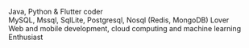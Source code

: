 <!-- 👋 Hi, I’m @ky90 -->
Java, Python & Flutter coder </br>
MySQL, Mssql, SqlLite, Postgresql, Nosql (Redis, MongoDB) Lover </br>
Web and mobile development, cloud computing and machine learning Enthusiast </br>
<!-- - 🌱 I’m currently learning ... -->
<!-- - 💞️ I’m looking to collaborate on ... -->
<!-- -📫 How to reach me ... -->

<!---
ky90/ky90 is a ✨ special ✨ repository because its `README.md` (this file) appears on your GitHub profile.
You can click the Preview link to take a look at your changes.
--->
